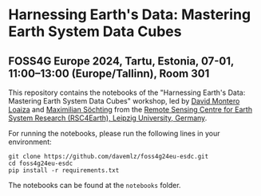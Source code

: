 # Harnessing Earth's Data: Mastering Earth System Data Cubes
## FOSS4G Europe 2024, Tartu, Estonia, 07-01, 11:00–13:00 (Europe/Tallinn), Room 301

This repository contains the notebooks of the "Harnessing Earth's Data: Mastering Earth System Data Cubes" workshop, led by [David Montero Loaiza]() and [Maximilian Söchting]() from the [Remote Sensing Centre for Earth System Research (RSC4Earth), Leipzig University, Germany]().

For running the notebooks, please run the following lines in your environment:

```
git clone https://github.com/davemlz/foss4g24eu-esdc.git
cd foss4g24eu-esdc
pip install -r requirements.txt
```

The notebooks can be found at the `notebooks` folder.
